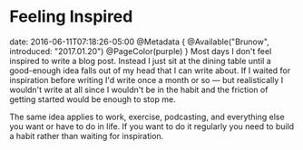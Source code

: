 # Feeling Inspired
date: 2016-06-11T07:18:26-05:00
@Metadata {
  @Available("Brunow", introduced: "2017.01.20")
  @PageColor(purple)
}
Most days I don't feel inspired to write a blog post. Instead I just sit at the dining table until a good-enough idea falls out of my head that I can write about. If I waited for inspiration before writing I'd write once a month or so &mdash; but realistically I wouldn't write at all since I wouldn't be in the habit and the friction of getting started would be enough to stop me.

The same idea applies to work, exercise, podcasting, and everything else you want or have to do in life. If you want to do it regularly you need to build a habit rather than waiting for inspiration.
